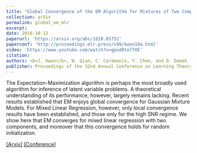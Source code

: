 ```yaml
---
title: "Global Convergence of the EM Algorithm for Mixtures of Two Component Linear Regression"
collection: arXiv
permalink: global_em_mlr
excerpt: 
date: 2018-10-12
paperurl: 'https://arxiv.org/abs/1810.05752'
paperconf: 'http://proceedings.mlr.press/v99/kwon19a.html'
video: 'https://www.youtube.com/watch?v=gpudDto77OE'
citation: 
authors: <b>J. Kwon</b>, W. Qian, C. Caramanis, Y. Chen, and D. Damek 
publisher: Proceedings of the 32nd Annual Conference on Learning Theory (COLT) 2019
---
```


The Expectation-Maximization algorithm is perhaps the most broadly used algorithm for inference of latent variable problems. A theoretical understanding of its performance, however, largely remains lacking. Recent results established that EM enjoys global convergence for Gaussian Mixture Models. For Mixed Linear Regression, however, only local convergence results have been established, and those only for the high SNR regime. We show here that EM converges for mixed linear regression with two components, and moreover that this convergence holds for random initialization. 


[[Arxiv]](https://arxiv.org/abs/1810.05752) [[Conference]](http://proceedings.mlr.press/v99/kwon19a.html) 